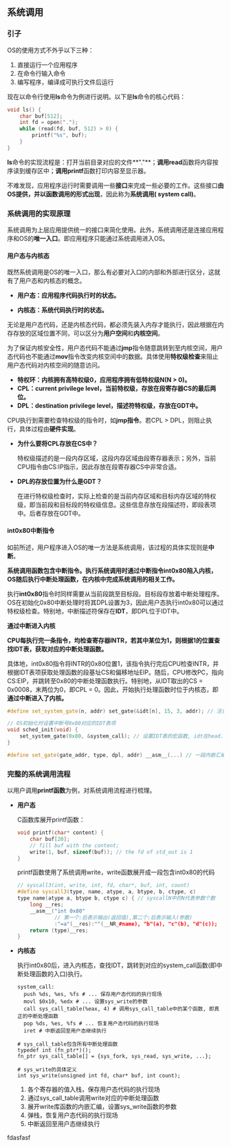 ## 系统调用

### 引子

OS的使用方式不外乎以下三种：

1. 直接运行一个应用程序
2. 在命令行输入命令
3. 编写程序，编译成可执行文件后运行

现在以命令行使用**ls**命令为例进行说明。以下是**ls**命令的核心代码：

```c++
void ls() {
    char buf[512];
    int fd = open(".");
    while (read(fd, buf, 512) > 0) {
        printf("%s", buf);
    }
}
```

**ls**命令的实现流程是：打开当前目录对应的文件**"."**；**调用read**函数将内容按序读到缓存区中；**调用printf**函数打印内容至显示器。

不难发现，应用程序运行时需要调用一些**接口**来完成一些必要的工作。这些接口**由OS提供，并以函数调用的形式出现**，因此称为**系统调用( system call)**。



### 系统调用的实现原理

系统调用为上层应用提供统一的接口来简化使用。此外，系统调用还是连接应用程序和OS的**唯一入口**。即应用程序只能通过系统调用进入OS。



#### 用户态与内核态

既然系统调用是OS的唯一入口，那么有必要对入口的内部和外部进行区分，这就有了用户态和内核态的概念。

- **用户态：应用程序代码执行时的状态。**

- **内核态：系统代码执行时的状态。**

无论是用户态代码，还是内核态代码，都必须先装入内存才能执行，因此根据在内存存放的区域位置不同，可以区分为**用户空间**和**内核空间**。

为了保证内核安全性，用户态代码不能通过**jmp**指令随意跳转到至内核空间，用户态代码也不能通过**mov**指令改变内核空间中的数据。具体使用**特权级检查**来阻止用户态代码对内核空间的随意访问。

- **特权环：内核拥有高特权级0，应用程序拥有低特权级N(N > 0)。**
- **CPL：current privilege level，当前特权级，存放在段寄存器CS的最后两位。**
- **DPL：destination privilege level，描述符特权级，存放在GDT中。**

CPU执行到需要检查特权级的指令时，如**jmp指令**。若CPL > DPL，则阻止执行，具体过程由**硬件实现**。

- **为什么要将CPL存放在CS中？**

  特权级描述的是一段内存区域，这段内存区域由段寄存器表示；另外，当前CPU指令由CS:IP指示，因此存放在段寄存器CS中非常合适。

- **DPL的存放位置为什么是GDT？**

  在进行特权级检查时，实际上检查的是当前内存区域和目标内存区域的特权级，即当前段和目标段的特权级信息。这些信息存放在段描述符，即段表项中。后者存放在GDT中。



#### int0x80中断指令

如前所述，用户程序进入OS的唯一方法是系统调用，该过程的具体实现则是**中断**。

**系统调用函数包含中断指令。执行系统调用时通过中断指令int0x80陷入内核，OS随后执行中断处理函数，在内核中完成系统调用的相关工作。**

执行**int0x80**指令时同样需要从当前段跳至目标段。目标段存放着中断处理程序。OS在初始化0x80中断处理时将其DPL设置为3，因此用户态执行int0x80可以通过特权级检查。特别地，中断描述符保存在**IDT**，即DPL位于IDT中。

**通过中断进入内核**

**CPU每执行完一条指令，均检查寄存器INTR，若其中某位为1，则根据1的位置查找IDT表，获取对应的中断处理函数。**

具体地，int0x80指令将INTR的0x80位置1，该指令执行完后CPU检查INTR，并根据IDT表项获取处理函数的段基址CS和偏移地址EIP。随后，CPU修改PC，指向CS:EIP，并跳转至0x80的中断处理函数执行。特别地，从IDT取出的CS = 0x0008，末两位为0，即CPL = 0。因此，开始执行处理函数时位于内核态，即**通过中断进入了内核。**

```c++
#define set_system_gate(n, addr) set_gate(&idt[n], 15, 3, addr); // 注意DPL设置为3

// OS初始化时设置中断号0x80对应的IDT表项
void sched_init(void) {
    set_system_gate(0x80, &system_call); // 设置IDT表的宏函数, idt在head.s中定义, 是一个全局变量
}

#define set_gate(gate_addr, type, dpl, addr) __asm__(...) // 一段内嵌汇编代码
```



### 完整的系统调用流程

以用户调用**printf函数**为例，对系统调用流程进行梳理。

- **用户态**

  C函数库展开printf函数：

  ```c++
  void printf(char* content) {
      char buf[20];
      // fill buf with the content;
      write(1, buf, sizeof(buf)); // the fd of std_out is 1
  }
  ```

  printf函数使用了系统调用write，write函数展开成一段包含int0x80的代码

  ```c++
  // syscall3(int, write, int, fd, char*, buf, int, count)
  #define syscall3(type, name, atype, a, btype, b, ctype, c)
  type name(atype a, btype b, ctype c) { // syscallN中的N代表参数个数
      long __res;
      __asm__("int 0x80"
              // 第一个:后表示输出(返回值),第二个:后表示输入(参数)
              :"=a"(__res):""(__NR_#name), "b"(a), "c"(b), "d"(c));
      return (type)__res;
  }
  ```

- **内核态**

  执行int0x80后，进入内核态，查找IDT，跳转到对应的system_call函数(即中断处理函数的入口)执行。

  ```assembly
  system_call:
  	push %ds, %es, %fs # ... 保存用户态代码的执行现场
  	movl $0x10, %edx # ... 设置sys_write的参数
  	call sys_call_table(%eax, 4) # 调用sys_call_table中的某个函数, 即真正的中断处理函数
  	pop %ds, %es, %fs # ... 恢复用户态代码的执行现场
  	iret # 中断返回至用户态继续执行
  
  # sys_call_table包含所有中断处理函数
  typedef int (fn_ptr*)();
  fn_ptr sys_call_table[] = {sys_fork, sys_read, sys_write, ...};
  
  # sys_write的具体定义
  int sys_write(unsigned int fd, char* buf, int count);
  ```

  1. 各个寄存器的值入栈，保存用户态代码的执行现场
  2. 通过sys_call_table调用write对应的中断处理函数
  3. 展开write库函数的内嵌汇编，设置sys_write函数的参数
  4. 弹栈，恢复用户态代码的执行现场
  5. 中断返回至用户态继续执行





fdasfasf

```c++

```

